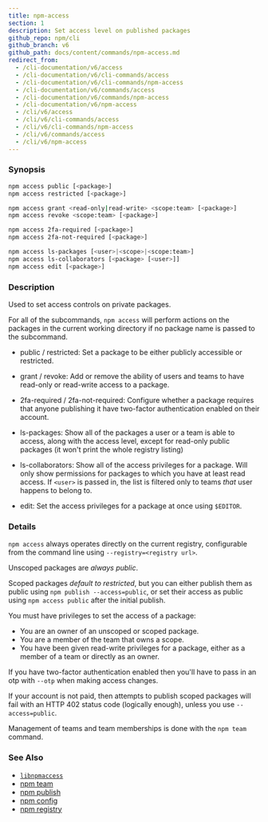 ```yaml
---
title: npm-access
section: 1
description: Set access level on published packages
github_repo: npm/cli
github_branch: v6
github_path: docs/content/commands/npm-access.md
redirect_from:
  - /cli-documentation/v6/access
  - /cli-documentation/v6/cli-commands/access
  - /cli-documentation/v6/cli-commands/npm-access
  - /cli-documentation/v6/commands/access
  - /cli-documentation/v6/commands/npm-access
  - /cli-documentation/v6/npm-access
  - /cli/v6/access
  - /cli/v6/cli-commands/access
  - /cli/v6/cli-commands/npm-access
  - /cli/v6/commands/access
  - /cli/v6/npm-access
---
```


### Synopsis

```bash
npm access public [<package>]
npm access restricted [<package>]

npm access grant <read-only|read-write> <scope:team> [<package>]
npm access revoke <scope:team> [<package>]

npm access 2fa-required [<package>]
npm access 2fa-not-required [<package>]

npm access ls-packages [<user>|<scope>|<scope:team>]
npm access ls-collaborators [<package> [<user>]]
npm access edit [<package>]
```

### Description

Used to set access controls on private packages.

For all of the subcommands, `npm access` will perform actions on the packages
in the current working directory if no package name is passed to the
subcommand.

* public / restricted:
  Set a package to be either publicly accessible or restricted.

* grant / revoke:
  Add or remove the ability of users and teams to have read-only or read-write
  access to a package.

* 2fa-required / 2fa-not-required:
  Configure whether a package requires that anyone publishing it have two-factor
  authentication enabled on their account.

* ls-packages:
  Show all of the packages a user or a team is able to access, along with the
  access level, except for read-only public packages (it won't print the whole
  registry listing)

* ls-collaborators:
  Show all of the access privileges for a package. Will only show permissions
  for packages to which you have at least read access. If `<user>` is passed in,
  the list is filtered only to teams _that_ user happens to belong to.

* edit:
  Set the access privileges for a package at once using `$EDITOR`.

### Details

`npm access` always operates directly on the current registry, configurable
from the command line using `--registry=<registry url>`.

Unscoped packages are *always public*.

Scoped packages *default to restricted*, but you can either publish them as
public using `npm publish --access=public`, or set their access as public using
`npm access public` after the initial publish.

You must have privileges to set the access of a package:

* You are an owner of an unscoped or scoped package.
* You are a member of the team that owns a scope.
* You have been given read-write privileges for a package, either as a member
  of a team or directly as an owner.

If you have two-factor authentication enabled then you'll have to pass in an
otp with `--otp` when making access changes.

If your account is not paid, then attempts to publish scoped packages will fail
with an HTTP 402 status code (logically enough), unless you use
`--access=public`.

Management of teams and team memberships is done with the `npm team` command.

### See Also

* [`libnpmaccess`](https://npm.im/libnpmaccess)
* [npm team](/cli/v6/commands/npm-team)
* [npm publish](/cli/v6/commands/npm-publish)
* [npm config](/cli/v6/commands/npm-config)
* [npm registry](/cli/v6/using-npm/registry)
